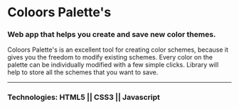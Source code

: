 # Coloors Palette's

### Web app that helps you create and save new color themes.


Coloors Palette's is an excellent tool for creating color schemes, because it gives you the freedom to modify existing schemes. Every color on the palette can be individually modified with a few simple clicks. Library will help to store all the schemes that you want to save.

-----------------------------------------------------------------
### Technologies: HTML5 || CSS3 || Javascript 
